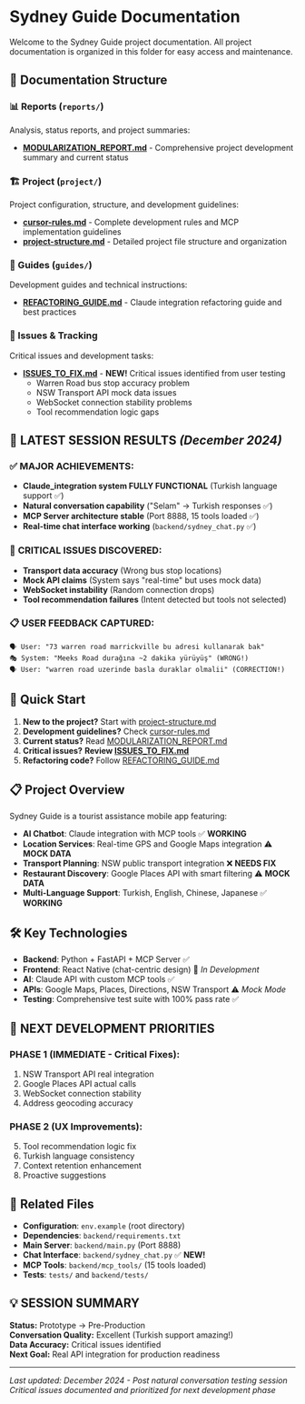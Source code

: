 # Sydney Guide Documentation

Welcome to the Sydney Guide project documentation. All project documentation is organized in this folder for easy access and maintenance.

## 📁 Documentation Structure

### 📊 Reports (`reports/`)

Analysis, status reports, and project summaries:

- **[MODULARIZATION_REPORT.md](reports/MODULARIZATION_REPORT.md)** - Comprehensive project development summary and current status

### 🏗️ Project (`project/`)

Project configuration, structure, and development guidelines:

- **[cursor-rules.md](project/cursor-rules.md)** - Complete development rules and MCP implementation guidelines
- **[project-structure.md](project/project-structure.md)** - Detailed project file structure and organization

### 📖 Guides (`guides/`)

Development guides and technical instructions:

- **[REFACTORING_GUIDE.md](guides/REFACTORING_GUIDE.md)** - Claude integration refactoring guide and best practices

### 🚨 Issues & Tracking

Critical issues and development tasks:

- **[ISSUES_TO_FIX.md](ISSUES_TO_FIX.md)** - **NEW!** Critical issues identified from user testing
  - Warren Road bus stop accuracy problem
  - NSW Transport API mock data issues
  - WebSocket connection stability problems
  - Tool recommendation logic gaps

## 🎯 **LATEST SESSION RESULTS** _(December 2024)_

### ✅ **MAJOR ACHIEVEMENTS:**

- **Claude_integration system FULLY FUNCTIONAL** (Turkish language support ✅)
- **Natural conversation capability** ("Selam" → Turkish responses ✅)
- **MCP Server architecture stable** (Port 8888, 15 tools loaded ✅)
- **Real-time chat interface working** (`backend/sydney_chat.py` ✅)

### 🚨 **CRITICAL ISSUES DISCOVERED:**

- **Transport data accuracy** (Wrong bus stop locations)
- **Mock API claims** (System says "real-time" but uses mock data)
- **WebSocket instability** (Random connection drops)
- **Tool recommendation failures** (Intent detected but tools not selected)

### 📋 **USER FEEDBACK CAPTURED:**

```
🗣️ User: "73 warren road marrickville bu adresi kullanarak bak"
🎭 System: "Meeks Road durağına ~2 dakika yürüyüş" (WRONG!)
🗣️ User: "warren road uzerinde basla duraklar olmalii" (CORRECTION!)
```

## 🚀 Quick Start

1. **New to the project?** Start with [project-structure.md](project/project-structure.md)
2. **Development guidelines?** Check [cursor-rules.md](project/cursor-rules.md)
3. **Current status?** Read [MODULARIZATION_REPORT.md](reports/MODULARIZATION_REPORT.md)
4. **Critical issues?** **Review [ISSUES_TO_FIX.md](ISSUES_TO_FIX.md)**
5. **Refactoring code?** Follow [REFACTORING_GUIDE.md](guides/REFACTORING_GUIDE.md)

## 📋 Project Overview

Sydney Guide is a tourist assistance mobile app featuring:

- **AI Chatbot**: Claude integration with MCP tools ✅ **WORKING**
- **Location Services**: Real-time GPS and Google Maps integration ⚠️ **MOCK DATA**
- **Transport Planning**: NSW public transport integration ❌ **NEEDS FIX**
- **Restaurant Discovery**: Google Places API with smart filtering ⚠️ **MOCK DATA**
- **Multi-Language Support**: Turkish, English, Chinese, Japanese ✅ **WORKING**

## 🛠️ Key Technologies

- **Backend**: Python + FastAPI + MCP Server ✅
- **Frontend**: React Native (chat-centric design) 🔄 _In Development_
- **AI**: Claude API with custom MCP tools ✅
- **APIs**: Google Maps, Places, Directions, NSW Transport ⚠️ _Mock Mode_
- **Testing**: Comprehensive test suite with 100% pass rate ✅

## 🎯 **NEXT DEVELOPMENT PRIORITIES**

### **PHASE 1 (IMMEDIATE - Critical Fixes):**

1. NSW Transport API real integration
2. Google Places API actual calls
3. WebSocket connection stability
4. Address geocoding accuracy

### **PHASE 2 (UX Improvements):**

5. Tool recommendation logic fix
6. Turkish language consistency
7. Context retention enhancement
8. Proactive suggestions

## 🔗 Related Files

- **Configuration**: `env.example` (root directory)
- **Dependencies**: `backend/requirements.txt`
- **Main Server**: `backend/main.py` (Port 8888)
- **Chat Interface**: `backend/sydney_chat.py` ✅ **NEW!**
- **MCP Tools**: `backend/mcp_tools/` (15 tools loaded)
- **Tests**: `tests/` and `backend/tests/`

## 💡 **SESSION SUMMARY**

**Status:** Prototype → Pre-Production  
**Conversation Quality:** Excellent (Turkish support amazing!)  
**Data Accuracy:** Critical issues identified  
**Next Goal:** Real API integration for production readiness

---

_Last updated: December 2024 - Post natural conversation testing session_  
_Critical issues documented and prioritized for next development phase_
